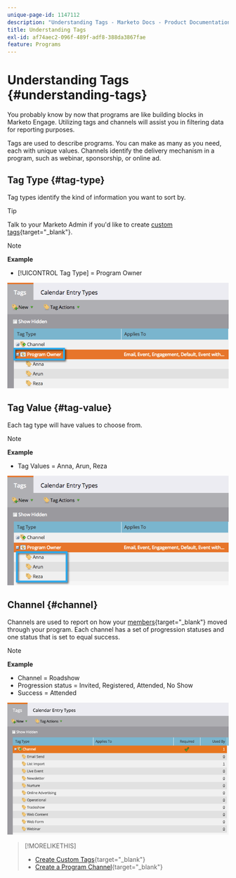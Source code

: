 ```yaml
---
unique-page-id: 1147112
description: "Understanding Tags - Marketo Docs - Product Documentation"
title: Understanding Tags
exl-id: af74aec2-096f-489f-adf8-388da3867fae
feature: Programs
---
```

# Understanding Tags {#understanding-tags}

You probably know by now that programs are like building blocks in Marketo Engage. Utilizing tags and channels will assist you in filtering data for reporting purposes.

Tags are used to describe programs. You can make as many as you need, each with unique values. Channels identify the delivery mechanism in a program, such as webinar, sponsorship, or online ad.

## Tag Type {#tag-type}

Tag types identify the kind of information you want to sort by.

>[!TIP]
>
>Talk to your Marketo Admin if you'd like to create [custom tags](/help/marketo/product-docs/administration/tags/create-custom-tags.md){target="_blank"}.

>[!NOTE]
>
>**Example**
>
>* [!UICONTROL Tag Type] = Program Owner

![](assets/image2014-9-17-15-3a12-3a46.png)

## Tag Value {#tag-value}

Each tag type will have values to choose from.

>[!NOTE]
>
>**Example**
>
>* Tag Values = Anna, Arun, Reza

![](assets/image2014-9-17-15-3a16-3a8.png)

## Channel {#channel}

Channels are used to report on how your [members](/help/marketo/product-docs/core-marketo-concepts/programs/creating-programs/understanding-program-membership.md){target="_blank"} moved through your program. Each channel has a set of progression statuses and one status that is set to equal success.

>[!NOTE]
>
>**Example**
>
>* Channel = Roadshow
>* Progression status = Invited, Registered, Attended, No Show
>* Success = Attended

![](assets/image2015-2-5-16-3a57-3a59.png)

>[!MORELIKETHIS]
>
>* [Create Custom Tags](/help/marketo/product-docs/administration/tags/create-custom-tags.md){target="_blank"}
>* [Create a Program Channel](/help/marketo/product-docs/administration/tags/create-a-program-channel.md){target="_blank"}
